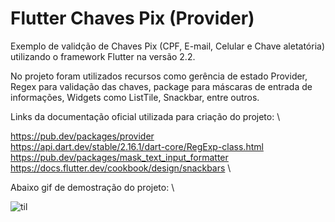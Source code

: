# Flutter Chaves Pix (Provider)

Exemplo de validção de Chaves Pix (CPF, E-mail, Celular e Chave aletatória) utilizando o framework Flutter na versão 2.2.

No projeto foram utilizados recursos como gerência de estado Provider, Regex para validação das chaves, package para máscaras de entrada de informações, Widgets como ListTile, Snackbar, entre outros.

Links da documentação oficial utilizada para criação do projeto: \

https://pub.dev/packages/provider \
https://api.dart.dev/stable/2.16.1/dart-core/RegExp-class.html \
https://pub.dev/packages/mask_text_input_formatter \
https://docs.flutter.dev/cookbook/design/snackbars \

Abaixo gif de demostração do projeto: \

![til](./assets/img/pix.gif)